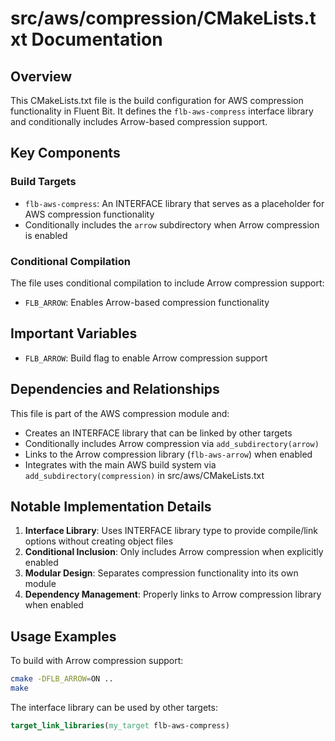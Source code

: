 # src/aws/compression/CMakeLists.txt Documentation

## Overview

This CMakeLists.txt file is the build configuration for AWS compression functionality in Fluent Bit. It defines the `flb-aws-compress` interface library and conditionally includes Arrow-based compression support.

## Key Components

### Build Targets
- `flb-aws-compress`: An INTERFACE library that serves as a placeholder for AWS compression functionality
- Conditionally includes the `arrow` subdirectory when Arrow compression is enabled

### Conditional Compilation
The file uses conditional compilation to include Arrow compression support:
- `FLB_ARROW`: Enables Arrow-based compression functionality

## Important Variables

- `FLB_ARROW`: Build flag to enable Arrow compression support

## Dependencies and Relationships

This file is part of the AWS compression module and:
- Creates an INTERFACE library that can be linked by other targets
- Conditionally includes Arrow compression via `add_subdirectory(arrow)`
- Links to the Arrow compression library (`flb-aws-arrow`) when enabled
- Integrates with the main AWS build system via `add_subdirectory(compression)` in src/aws/CMakeLists.txt

## Notable Implementation Details

1. **Interface Library**: Uses INTERFACE library type to provide compile/link options without creating object files
2. **Conditional Inclusion**: Only includes Arrow compression when explicitly enabled
3. **Modular Design**: Separates compression functionality into its own module
4. **Dependency Management**: Properly links to Arrow compression library when enabled

## Usage Examples

To build with Arrow compression support:
```bash
cmake -DFLB_ARROW=ON ..
make
```

The interface library can be used by other targets:
```cmake
target_link_libraries(my_target flb-aws-compress)
```